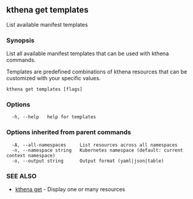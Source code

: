 ## kthena get templates

List available manifest templates

### Synopsis

List all available manifest templates that can be used with kthena commands.

Templates are predefined combinations of kthena resources that can be
customized with your specific values.

```
kthena get templates [flags]
```

### Options

```
  -h, --help   help for templates
```

### Options inherited from parent commands

```
  -A, --all-namespaces     List resources across all namespaces
  -n, --namespace string   Kubernetes namespace (default: current context namespace)
  -o, --output string      Output format (yaml|json|table)
```

### SEE ALSO

* [kthena get](kthena_get.md)	 - Display one or many resources

